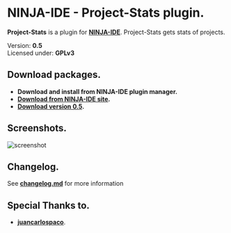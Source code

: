 NINJA-IDE - Project-Stats plugin.
===============================================================================================================
**Project-Stats** is a plugin for **[NINJA-IDE](http://ninja-ide.org)**. Project-Stats gets stats of projects.

Version: **0.5**<br />
Licensed under: **GPLv3**

Download packages.
----------------------------------------------------------------------------------------------------------------
- **Download and install from NINJA-IDE plugin manager.**
- **[Download from NINJA-IDE site](http://ninja-ide.org/plugins/39/).**
- **[Download version 0.5](https://github.com/LuqueDaniel/ninja-project-stats/releases/tag/0.5).**

Screenshots.
----------------------------------------------------------------------------------------------------------------
![screenshot](https://raw.github.com/LuqueDaniel/ninja-project-stats/master/screenshots/ninja_project_stats_0.5.png)

Changelog.
----------------------------------------------------------------------------------------------------------------
See **[changelog.md](https://github.com/LuqueDaniel/ninja-project-stats/blob/master/changelog.md)** for more information

Special Thanks to.
-----------------------------------------------------------------------------------------------------
- **[juancarlospaco](https://github.com/juancarlospaco)**.
